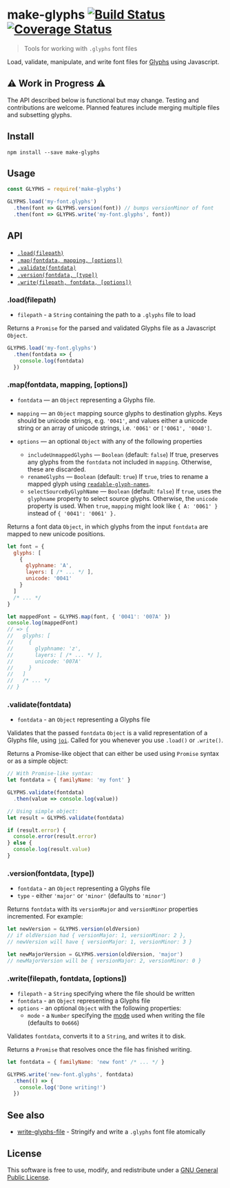 # make-glyphs [![Build Status](https://travis-ci.org/delucis/make-glyphs.svg?branch=master)](https://travis-ci.org/delucis/make-glyphs) [![Coverage Status](https://coveralls.io/repos/github/delucis/make-glyphs/badge.svg?branch=master)](https://coveralls.io/github/delucis/make-glyphs?branch=master)

> Tools for working with `.glyphs` font files

Load, validate, manipulate, and write font files for [Glyphs](http://glyphsapp.com/) using Javascript.


## ⚠️ Work in Progress ⚠️

The API described below is functional but may change. Testing and contributions are welcome. Planned features include merging multiple files and subsetting glyphs.


## Install

    npm install --save make-glyphs


## Usage

```js
const GLYPHS = require('make-glyphs')

GLYPHS.load('my-font.glyphs')
  .then(font => GLYPHS.version(font)) // bumps versionMinor of font
  .then(font => GLYPHS.write('my-font.glyphs', font))
```


## API

- [`.load(filepath)`](#loadfilepath)
- [`.map(fontdata, mapping, [options])`](#mapfontdata-mapping-options)
- [`.validate(fontdata)`](#validatefontdata)
- [`.version(fontdata, [type])`](#versionfontdata-type)
- [`.write(filepath, fontdata, [options])`](#writefilepath-fontdata-options)


### .load(filepath)

- `filepath` - a `String` containing the path to a `.glyphs` file to load

Returns a `Promise` for the parsed and validated Glyphs file as a Javascript `Object`.

```js
GLYPHS.load('my-font.glyphs')
  .then(fontdata => {
    console.log(fontdata)
  })
```


### .map(fontdata, mapping, [options])

- `fontdata` — an `Object` representing a Glyphs file.

- `mapping` — an `Object` mapping source glyphs to destination glyphs. Keys should be unicode strings, e.g. `'0041'`, and values either a unicode string or an array of unicode strings, i.e. `'0061'` or `['0061', '0040']`.

- `options` — an optional `Object` with any of the following properties
  - `includeUnmappedGlyphs` — `Boolean` (default: `false`) If true, preserves any glyphs from the `fontdata` not included in `mapping`. Otherwise, these are discarded.
  - `renameGlyphs` — `Boolean` (default: `true`) If `true`, tries to rename a mapped glyph using [`readable-glyph-names`](https://github.com/delucis/readable-glyph-names).
  - `selectSourceByGlyphName` — `Boolean` (default: `false`) If `true`, uses the `glyphname` property to select source glyphs. Otherwise, the `unicode` property is used. When `true`, `mapping` might look like `{ A: '0061' }` instead of `{ '0041': '0061' }.`

Returns a font data `Object`, in which glyphs from the input `fontdata` are mapped to new unicode positions.

```js
let font = {
  glyphs: [
    {
      glyphname: 'A',
      layers: [ /* ... */ ],
      unicode: '0041'
    }
  ]
  /* ... */
}

let mappedFont = GLYPHS.map(font, { '0041': '007A' })
console.log(mappedFont)
// => {
//   glyphs: [
//     {
//       glyphname: 'z',
//       layers: [ /* ... */ ],
//       unicode: '007A'
//     }
//   ]
//   /* ... */
// }
```


### .validate(fontdata)

- `fontdata` - an `Object` representing a Glyphs file

Validates that the passed `fontdata` `Object` is a valid representation of a Glyphs file, using [`joi`](https://github.com/hapijs/joi/). Called for you whenever you use `.load()` or `.write()`.

Returns a Promise-like object that can either be used using `Promise` syntax or as a simple object:

```js
// With Promise-like syntax:
let fontdata = { familyName: 'my font' }

GLYPHS.validate(fontdata)
  .then(value => console.log(value))
```

```js
// Using simple object:
let result = GLYPHS.validate(fontdata)

if (result.error) {
  console.error(result.error)
} else {
  console.log(result.value)
}
```


### .version(fontdata, [type])

- `fontdata` - an `Object` representing a Glyphs file
- `type` - either `'major'` or `'minor'` (defaults to `'minor'`)

Returns `fontdata` with its `versionMajor` and `versionMinor` properties incremented. For example:

```js
let newVersion = GLYPHS.version(oldVersion)
// if oldVersion had { versionMajor: 1, versionMinor: 2 },
// newVersion will have { versionMajor: 1, versionMinor: 3 }

let newMajorVersion = GLYPHS.version(oldVersion, 'major')
// newMajorVersion will be { versionMajor: 2, versionMinor: 0 }
```


### .write(filepath, fontdata, [options])

- `filepath` - a `String` specifying where the file should be written
- `fontdata` - an `Object` representing a Glyphs file
- `options` - an optional `Object` with the following properties:
  - `mode` - a `Number` specifying the [mode](https://en.wikipedia.org/wiki/File_system_permissions#Numeric_notation) used when writing the file (defaults to `0o666`)

Validates `fontdata`, converts it to a `String`, and writes it to disk.

Returns a `Promise` that resolves once the file has finished writing.

```js
let fontdata = { familyName: 'new font' /* ... */ }

GLYPHS.write('new-font.glyphs', fontdata)
  .then(() => {
    console.log('Done writing!')
  })
```


## See also

- [write-glyphs-file](https://github.com/delucis/write-glyphs-file) - Stringify and write a `.glyphs` font file atomically


## License

This software is free to use, modify, and redistribute under a [GNU General Public License](http://www.gnu.org/licenses/gpl-3.0.txt).
